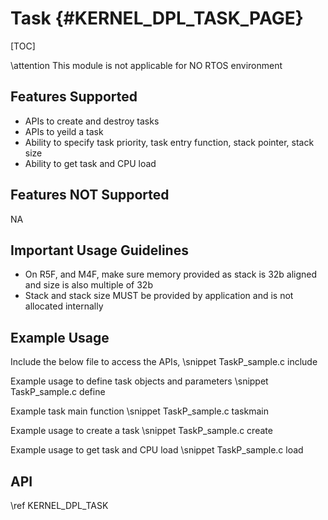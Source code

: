 # Task {#KERNEL_DPL_TASK_PAGE}

[TOC]

\attention This module is not applicable for NO RTOS environment

## Features Supported
- APIs to create and destroy tasks
- APIs to yeild a task
- Ability to specify task priority, task entry function, stack pointer, stack size
- Ability to get task and CPU load

## Features NOT Supported

NA

## Important Usage Guidelines

- On R5F, and M4F, make sure memory provided as stack is 32b aligned and size is also multiple of 32b
- Stack and stack size MUST be provided by application and is not allocated internally

## Example Usage

Include the below file to access the APIs,
\snippet TaskP_sample.c include

Example usage to define task objects and parameters
\snippet TaskP_sample.c define

Example task main function
\snippet TaskP_sample.c taskmain

Example usage to create a task
\snippet TaskP_sample.c create

Example usage to get task and CPU load
\snippet TaskP_sample.c load

## API

\ref KERNEL_DPL_TASK